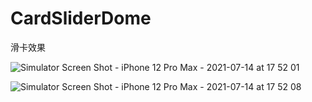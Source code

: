 # CardSliderDome
滑卡效果

![Simulator Screen Shot - iPhone 12 Pro Max - 2021-07-14 at 17 52 01](https://user-images.githubusercontent.com/17827036/125713014-d66f63f4-b4d9-40b5-9641-b169cca29cda.png)

![Simulator Screen Shot - iPhone 12 Pro Max - 2021-07-14 at 17 52 08](https://user-images.githubusercontent.com/17827036/125713034-9bac9dbc-f8d5-4321-8fb9-150609a3e381.png)


